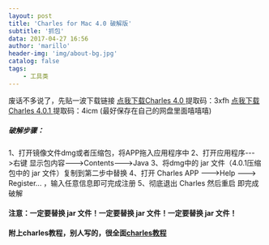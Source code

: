 ```yaml
---
layout: post
title: 'Charles for Mac 4.0 破解版'
subtitle: '抓包'
data: 2017-04-27 16:56
author: 'marillo'
header-img: 'img/about-bg.jpg'
catalog: false
tags:
    - 工具类
---
```


废话不多说了，先贴一波下载链接
[点我下载Charles 4.0 ](https://pan.baidu.com/s/1mig4X4G)提取码：3xfh
[点我下载Charles 4.0.1 ](https://pan.baidu.com/s/1jH6bnym)提取码：4icm (最好保存在自己的网盘里面嘻嘻嘻)

##### 破解步骤：

1、打开镜像文件dmg或者压缩包，将APP拖入应用程序中
2、打开应用程序--->右键 显示包内容--->Contents--->Java
3、将dmg中的 jar 文件（4.0.1压缩包中的 jar 文件）复制到第二步中替换
4、打开 Charles APP --->Help ---> Register... ，输入任意信息即可完成注册
5、彻底退出 Charles 然后重启 即完成破解

#### 注意：一定要替换 jar 文件！一定要替换 jar 文件！一定要替换 jar 文件！

**附上charles教程，别人写的，很全面[charles教程 ](http://blog.devtang.com/2015/11/14/charles-introduction/)**